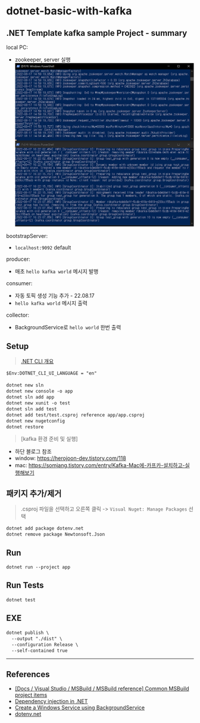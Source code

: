 # dotnet-basic-with-kafka

## .NET Template kafka sample Project - summary

local PC:

-   zookeeper, server 실행
    ![setting](./kaf.png)

bootstrapServer:

-   `localhost:9092` default

producer:

-   매초 `hello kafka world` 메시지 발행

consumer:

-   자동 토픽 생성 기능 추가 - 22.08.17
-   `hello kafka world` 메시지 출력

collector:

-   BackgroundService로 `hello world` 한번 출력

## Setup

> [.NET CLI 개요](https://docs.microsoft.com/ko-kr/dotnet/core/tools/)

```
$Env:DOTNET_CLI_UI_LANGUAGE = "en"

dotnet new sln
dotnet new console -o app
dotnet sln add app
dotnet new xunit -o test
dotnet sln add test
dotnet add test/test.csproj reference app/app.csproj
dotnet new nugetconfig
dotnet restore
```

> [kafka 환경 준비 및 실행]

-   하단 블로그 참조
-   window: https://herojoon-dev.tistory.com/118
-   mac: https://somjang.tistory.com/entry/Kafka-Mac에-카프카-설치하고-실행해보기

## 패키지 추가/제거

> .csproj 파일을 선택하고 오른쪽 클릭 -> `Visual Nuget: Manage Packages` 선택

```
dotnet add package dotenv.net
dotnet remove package Newtonsoft.Json
```

## Run

```
dotnet run --project app
```

## Run Tests

```
dotnet test
```

## EXE

```
dotnet publish \
  --output "./dist" \
  --configuration Release \
  --self-contained true
```

---

## References

-   [[Docs / Visual Studio / MSBuild / MSBuild reference] Common MSBuild project items](https://docs.microsoft.com/en-us/visualstudio/msbuild/common-msbuild-project-items)
-   [Dependency injection in .NET](https://docs.microsoft.com/ko-kr/dotnet/core/extensions/dependency-injection)
-   [Create a Windows Service using BackgroundService](https://docs.microsoft.com/ko-kr/dotnet/core/extensions/windows-service)
-   [dotenv.net](https://github.com/bolorundurowb/dotenv.net)
